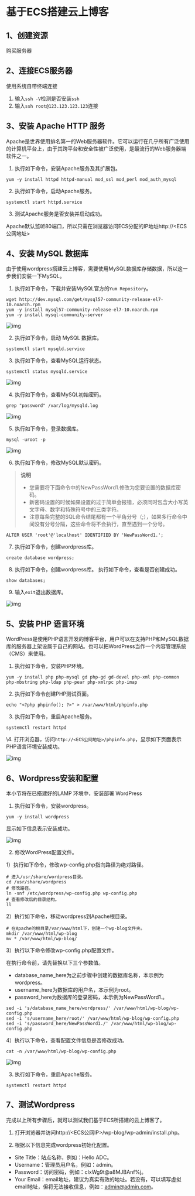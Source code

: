 # 基于ECS搭建云上博客

## 1、创建资源

购买服务器

## 2、连接ECS服务器

使用系统自带终端连接

1. 输入`ssh -V`检测是否安装`ssh`
2. 输入`ssh root@123.123.123.123`连接

## 3、安装 Apache HTTP 服务

Apache是世界使用排名第一的Web服务器软件。它可以运行在几乎所有广泛使用的计算机平台上，由于其跨平台和安全性被广泛使用，是最流行的Web服务器端软件之一。

1. 执行如下命令，安装Apache服务及其扩展包。

```
yum -y install httpd httpd-manual mod_ssl mod_perl mod_auth_mysql
```

2. 执行如下命令，启动Apache服务。

```
systemctl start httpd.service
```

3. 测试Apache服务是否安装并启动成功。

Apache默认监听80端口，所以只需在浏览器访问ECS分配的IP地址http://<ECS公网地址>

## 4、安装 MySQL 数据库

由于使用wordpress搭建云上博客，需要使用MySQL数据库存储数据，所以这一步我们安装一下MySQL。

1. 执行如下命令，下载并安装MySQL官方的`Yum Repository`。

```
wget http://dev.mysql.com/get/mysql57-community-release-el7-10.noarch.rpm
yum -y install mysql57-community-release-el7-10.noarch.rpm
yum -y install mysql-community-server
```

![img](https://img.alicdn.com/tfs/TB1BRnVHxz1gK0jSZSgXXavwpXa-958-431.png)

2. 执行如下命令，启动 MySQL 数据库。

```
systemctl start mysqld.service
```

3. 执行如下命令，查看MySQL运行状态。

```
systemctl status mysqld.service
```

![img](https://img.alicdn.com/tfs/TB1gszWHuT2gK0jSZFvXXXnFXXa-945-229.png)

4. 执行如下命令，查看MySQL初始密码。

```
grep "password" /var/log/mysqld.log
```

![img](https://img.alicdn.com/tfs/TB16.uB0FY7gK0jSZKzXXaikpXa-948-62.png)

5. 执行如下命令，登录数据库。

```
mysql -uroot -p
```

![img](https://img.alicdn.com/tfs/TB1Wz6UHvb2gK0jSZK9XXaEgFXa-675-226.png)

6. 执行如下命令，修改MySQL默认密码。

> **说明** 
>
> 
>
> - 您需要将下面命令中的NewPassWord1.修改为您要设置的数据库密码。
> - 新密码设置的时候如果设置的过于简单会报错，必须同时包含大小写英文字母、数字和特殊符号中的三类字符。
> - 注意每条完整的SQL命令结尾都有一个半角分号（;），如果多行命令中间没有分号分隔，这些命令将不会执行，直至遇到一个分号。

```
ALTER USER 'root'@'localhost' IDENTIFIED BY 'NewPassWord1.';
```

7. 执行如下命令，创建wordpress库。

```
create database wordpress; 
```

8. 执行如下命令，创建wordpress库。 执行如下命令，查看是否创建成功。

```
show databases;
```

9. 输入`exit`退出数据库。

![img](https://img.alicdn.com/tfs/TB14Bj0HxD1gK0jSZFKXXcJrVXa-836-664.png)

## 5、安装 PHP 语言环境

WordPress是使用PHP语言开发的博客平台，用户可以在支持PHP和MySQL数据库的服务器上架设属于自己的网站。也可以把WordPress当作一个内容管理系统（CMS）来使用。

1. 执行如下命令，安装PHP环境。

```
yum -y install php php-mysql gd php-gd gd-devel php-xml php-common php-mbstring php-ldap php-pear php-xmlrpc php-imap
```

2. 执行如下命令创建PHP测试页面。

```
echo "<?php phpinfo(); ?>" > /var/www/html/phpinfo.php
```

3. 执行如下命令，重启Apache服务。

```
systemctl restart httpd
```

\4.  打开浏览器，访问`http://<ECS公网地址>/phpinfo.php`，显示如下页面表示PHP语言环境安装成功。

![img](https://img.alicdn.com/tfs/TB1oCVpaepyVu4jSZFhXXbBpVXa-601-840.png)

## 6、Wordpress安装和配置

本小节将在已搭建好的LAMP 环境中，安装部署 WordPress

1. 执行如下命令，安装wordpress。

```
yum -y install wordpress
```

显示如下信息表示安装成功。

![img](https://img.alicdn.com/tfs/TB1b02VHEz1gK0jSZLeXXb9kVXa-1042-156.png)

2. 修改WordPress配置文件。

1）执行如下命令，修改wp-config.php指向路径为绝对路径。

```
# 进入/usr/share/wordpress目录。
cd /usr/share/wordpress
# 修改路径。
ln -snf /etc/wordpress/wp-config.php wp-config.php
# 查看修改后的目录结构。
ll
```

2）执行如下命令，移动wordpress到Apache根目录。

```
# 在Apache的根目录/var/www/html下，创建一个wp-blog文件夹。
mkdir /var/www/html/wp-blog
mv * /var/www/html/wp-blog/
```

3）执行以下命令修改wp-config.php配置文件。

在执行命令前，请先替换以下三个参数值。

- database_name_here为之前步骤中创建的数据库名称，本示例为wordpress。
- username_here为数据库的用户名，本示例为root。
- password_here为数据库的登录密码，本示例为NewPassWord1.。

```
sed -i 's/database_name_here/wordpress/' /var/www/html/wp-blog/wp-config.php
sed -i 's/username_here/root/' /var/www/html/wp-blog/wp-config.php
sed -i 's/password_here/NewPassWord1./' /var/www/html/wp-blog/wp-config.php
```

4）执行以下命令，查看配置文件信息是否修改成功。

```
cat -n /var/www/html/wp-blog/wp-config.php
```



![img](https://img.alicdn.com/tfs/TB1j02VHEz1gK0jSZLeXXb9kVXa-913-631.png)

3. 执行如下命令，重启Apache服务。

```
systemctl restart httpd
```

## 7、测试Wordpress

完成以上所有步骤后，就可以测试我们基于ECS所搭建的云上博客了。

1. 打开浏览器并访问http://<ECS公网IP>/wp-blog/wp-admin/install.php。

2.  根据以下信息完成wordpress初始化配置。

- Site Title：站点名称，例如：Hello ADC。
- Username：管理员用户名，例如：admin。
- Password：访问密码，例如：cIxWg9t@a8MJBAnf%j。
- Your Email：email地址，建议为真实有效的地址。若没有，可以填写虚拟email地址，但将无法接收信息，例如：admin@admin.com。
